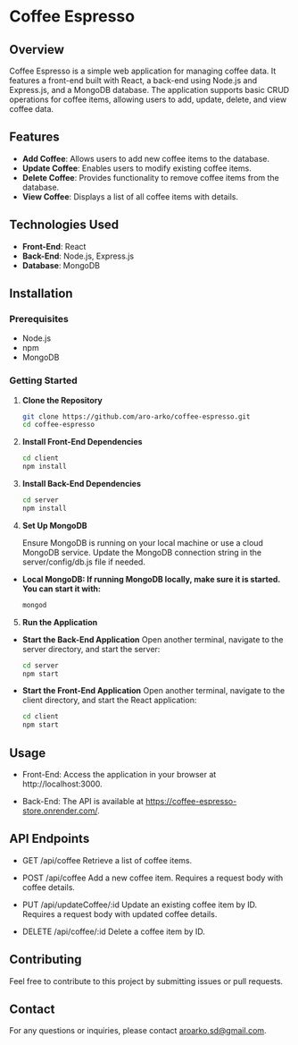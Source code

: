 # Coffee Espresso

## Overview

Coffee Espresso is a simple web application for managing coffee data. It features a front-end built with React, a back-end using Node.js and Express.js, and a MongoDB database. The application supports basic CRUD operations for coffee items, allowing users to add, update, delete, and view coffee data.

## Features

- **Add Coffee**: Allows users to add new coffee items to the database.
- **Update Coffee**: Enables users to modify existing coffee items.
- **Delete Coffee**: Provides functionality to remove coffee items from the database.
- **View Coffee**: Displays a list of all coffee items with details.

## Technologies Used

- **Front-End**: React
- **Back-End**: Node.js, Express.js
- **Database**: MongoDB

## Installation

### Prerequisites

- Node.js
- npm
- MongoDB

### Getting Started

1. **Clone the Repository**

   ```bash
   git clone https://github.com/aro-arko/coffee-espresso.git
   cd coffee-espresso

2. **Install Front-End Dependencies**
    ```bash
    cd client
    npm install

3. **Install Back-End Dependencies**

    ```bash
    cd server
    npm install

4. **Set Up MongoDB**

    Ensure MongoDB is running on your local machine or use a cloud MongoDB service. 
    Update the MongoDB connection string in the server/config/db.js file if needed.
   
- **Local MongoDB: If running MongoDB locally, make sure it is started. You can start it with:**
    ```bash
    mongod

5.  **Run the Application**
- **Start the Back-End Application**
Open another terminal, navigate to the server directory, and start the server:
     ```bash
    cd server
    npm start

- **Start the Front-End Application**
Open another terminal, navigate to the client directory, and start the React application:
     ```bash
    cd client
    npm start

## Usage

- Front-End: Access the application in your browser at http://localhost:3000.

- Back-End: The API is available at https://coffee-espresso-store.onrender.com/.

## API Endpoints
- GET /api/coffee
Retrieve a list of coffee items.

- POST /api/coffee
Add a new coffee item. Requires a request body with coffee details.

- PUT /api/updateCoffee/:id
Update an existing coffee item by ID. Requires a request body with updated coffee details.

- DELETE /api/coffee/:id
Delete a coffee item by ID.
    

## Contributing
Feel free to contribute to this project by submitting issues or pull requests.

## Contact
For any questions or inquiries, please contact aroarko.sd@gmail.com.
